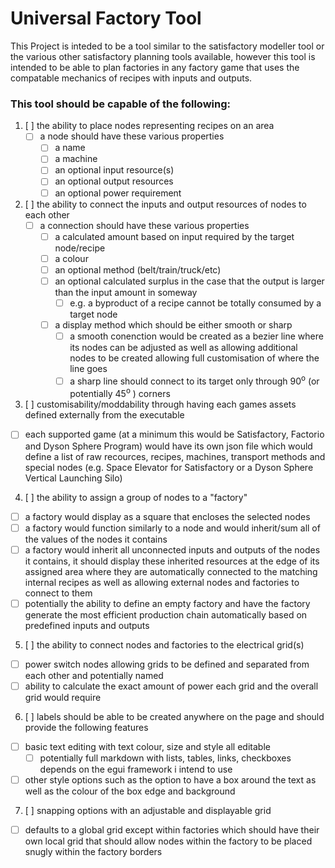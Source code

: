 # Universal Factory Tool

This Project is inteded to be a tool similar to the satisfactory modeller tool or the various other satisfactory planning tools available, however this tool is intended to be able to plan factories in any factory game that uses the compatable mechanics of recipes with inputs and outputs.

### This tool should be capable of the following:
1. [ ] the ability to place nodes representing recipes on an area
    - [ ] a node should have these various properties
      - [ ] a name
      - [ ] a machine
      - [ ] an optional input resource(s)
      - [ ] an optional output resources
      - [ ] an optional power requirement
2. [ ] the ability to connect the inputs and output resources of nodes to each other
    - [ ] a connection should have these various properties
      - [ ] a calculated amount based on input required by the target node/recipe
      - [ ] a colour
      - [ ] an optional method (belt/train/truck/etc)
      - [ ] an optional calculated surplus in the case that the output is larger than the input amount in someway
        - [ ] e.g. a byproduct of a recipe cannot be totally consumed by a target node
      - [ ] a display method which should be either smooth or sharp
        - [ ] a smooth conenction would be created as a bezier line where its nodes can be adjusted as well as allowing additional nodes to be created allowing full customisation of where the line goes
        - [ ] a sharp line should connect to its target only through 90<sup>o</sup> (or potentially 45<sup>o</sup> ) corners
3. [ ] customisability/moddability through having each games assets defined externally from the executable
  - [ ] each supported game (at a minimum this would be Satisfactory, Factorio and Dyson Sphere Program) would have its own json file which would define a list of raw recources, recipes, machines, transport methods and special nodes (e.g. Space Elevator for Satisfactory or a Dyson Sphere Vertical Launching Silo)
4. [ ] the ability to assign a group of nodes to a "factory"
  - [ ] a factory would display as a square that encloses the selected nodes
  - [ ] a factory would function similarly to a node and would inherit/sum all of the values of the nodes it contains
  - [ ] a factory would inherit all unconnected inputs and outputs of the nodes it contains, it should display these inherited resources at the edge of its assigned area where they are automatically connected to the matching internal recipes as well as allowing external nodes and factories to connect to them
  - [ ] potentially the ability to define an empty factory and have the factory generate the most efficient production chain automatically based on predefined inputs and outputs
5. [ ] the ability to connect nodes and factories to the electrical grid(s)
  - [ ] power switch nodes allowing grids to be defined and separated from each other and potentially named
  - [ ] ability to calculate the exact amount of power each grid and the overall grid would require
6. [ ] labels should be able to be created anywhere on the page and should provide the following features
  - [ ] basic text editing with text colour, size and style all editable
    - [ ] potentially full markdown with lists, tables, links, checkboxes depends on the egui framework i intend to use
  - [ ] other style options such as the option to have a box around the text as well as the colour of the box edge and background
7. [ ] snapping options with an adjustable and displayable grid
  - [ ] defaults to a global grid except within factories which should have their own local grid that should allow nodes within the factory to be placed snugly within the factory borders